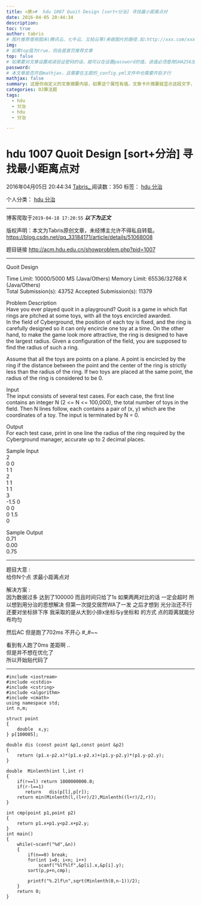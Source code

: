 ```yaml
---
title: <原>#  hdu 1007 Quoit Design [sort+分治] 寻找最小距离点对
date: 2016-04-05 20:44:34
description:
toc: true
author: tabris
# 图片推荐使用图床(腾讯云、七牛云、又拍云等)来做图片的路径.如:http://xxx.com/xxx.jpg
img: 
# 如果top值为true，则会是首页推荐文章
top: false
# 如果要对文章设置阅读验证密码的话，就可以在设置password的值，该值必须是用SHA256加密后的密码，防止被他人识破
password: 
# 本文章是否开启mathjax，且需要在主题的_config.yml文件中也需要开启才行
mathjax: false
summary: 这是你自定义的文章摘要内容，如果这个属性有值，文章卡片摘要就显示这段文字，否则程序会自动截取文章的部分内容作为摘要
categories: OJ算法题
tags:
  - hdu
  - 分治
  - hdu
  - 分治

---
```





#  hdu 1007 Quoit Design [sort+分治] 寻找最小距离点对

2016年04月05日 20:44:34  [ Tabris_ ](https://me.csdn.net/qq_33184171) 阅读数：350
标签：  [ hdu ](https://so.csdn.net/so/search/s.do?q=hdu&t=blog) [ 分治
](https://so.csdn.net/so/search/s.do?q=分治&t=blog)

个人分类：  [ hdu ](https://blog.csdn.net/qq_33184171/article/category/6117382) [
分治 ](https://blog.csdn.net/qq_33184171/article/category/6168208)


--- 
 博客爬取于`2019-04-18 17:20:55`
***以下为正文***

版权声明：本文为Tabris原创文章，未经博主允许不得私自转载。
https://blog.csdn.net/qq_33184171/article/details/51068008

题目链接 [ http://acm.hdu.edu.cn/showproblem.php?pid=1007
](http://acm.hdu.edu.cn/showproblem.php?pid=1007)

* * *

Quoit Design

Time Limit: 10000/5000 MS (Java/Others) Memory Limit: 65536/32768 K
(Java/Others)  
Total Submission(s): 43752 Accepted Submission(s): 11379

Problem Description  
Have you ever played quoit in a playground? Quoit is a game in which flat
rings are pitched at some toys, with all the toys encircled awarded.  
In the field of Cyberground, the position of each toy is fixed, and the ring
is carefully designed so it can only encircle one toy at a time. On the other
hand, to make the game look more attractive, the ring is designed to have the
largest radius. Given a configuration of the field, you are supposed to find
the radius of such a ring.

Assume that all the toys are points on a plane. A point is encircled by the
ring if the distance between the point and the center of the ring is strictly
less than the radius of the ring. If two toys are placed at the same point,
the radius of the ring is considered to be 0.

Input  
The input consists of several test cases. For each case, the first line
contains an integer N (2 <= N <= 100,000), the total number of toys in the
field. Then N lines follow, each contains a pair of (x, y) which are the
coordinates of a toy. The input is terminated by N = 0.

Output  
For each test case, print in one line the radius of the ring required by the
Cyberground manager, accurate up to 2 decimal places.

Sample Input  
2  
0 0  
1 1  
2  
1 1  
1 1  
3  
-1.5 0   
0 0  
0 1.5  
0

Sample Output  
0.71  
0.00  
0.75

* * *

题目大意 :  
给你N个点 求最小距离点对

解决方案 :  
因为数据过多 达到了100000 而且时间只给了1s 如果两两对比的话 一定会超时 所以想到用分治的思想解决 但第一次提交居然WA了一发 之后才想到
光分治还不行 还要对坐标排下序 我采取的是从大到小排x坐标与y坐标和 的方式 点的距离就能分布均匀

然后AC 但是跑了702ms 不开心 #_#~~

看到有人跑了0ms 差距啊 ..  
但是并不想在优化了  
所以开始贴代码了

* * *
    
    
    #include <iostream>
    #include <cstdio>
    #include <cstring>
    #include <algorithm>
    #include <cmath>
    using namespace std;
    int n,m;
    
    struct point
    {
        double  x,y;
    } p[100005];
    
    double dis (const point &p1,const point &p2)
    {
        return (p1.x-p2.x)*(p1.x-p2.x)+(p1.y-p2.y)*(p1.y-p2.y);
    }
    
    double  Minlenth(int l,int r)
    {
        if(r==l) return 1000000000.0;
        if(r-l==1)
           return   dis(p[l],p[r]);
        return min(Minlenth(l,(l+r)/2),Minlenth((l+r)/2,r));
    }
    
    int cmp(point p1,point p2)
    {
        return p1.x+p1.y<p2.x+p2.y;
    }
    int main()
    {
        while(~scanf("%d",&n))
        {
            if(n==0) break;
            for(int i=0; i<n; i++)
                scanf("%lf%lf",&p[i].x,&p[i].y);
            sort(p,p+n,cmp);
    
            printf("%.2lf\n",sqrt(Minlenth(0,n-1))/2);
        }
        return 0;
    }
    

